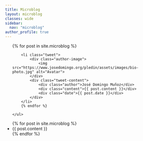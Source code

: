 ```yaml
---
title: Microblog
layout: microblog
classes: wide
sidebar:
  nav: "microblog"
author_profile: true
---
```

<div id="list-container">
    <ul id="infinite-list">
        {% for post in site.microblog %}
    
        <li class="tweet">
            <div class="author-image">
                <img src="https://www.josedomingo.org/pledin/assets/images/bio-photo.jpg" alt="Avatar">
            </div>
            <div class="tweet-content">
                <div class="author">José Domingo Muñoz</div>
                <div class="content">{{ post.content }}</div>
                <div class="date">{{ post.date }}</div>
            </div>
        </li>
        {% endfor %}
        
    </ul>
</div>

<div id="list-container">
  <ul id="infinite-list">
    {% for post in site.microblog %}
      <li>{{ post.content }}</li>
    {% endfor %}
  </ul>
</div>

<script>
  // Número de elementos para agregar en cada carga
  const batchSize = 10;

  // Función para agregar elementos a la lista
  function addItems() {
    const list = document.getElementById('infinite-list');

    // Simulando carga de datos
    setTimeout(() => {
      // Obtener el último índice de la lista de posts
      const lastIndex = document.querySelectorAll('#infinite-list li').length;

      {% for post in site.microblog limit: batchSize %}
        const listItem = document.createElement('li');
        listItem.textContent = '{{ post.title }}';
        list.appendChild(listItem);
      {% endfor %}
    }, 500); // Simulación de tiempo de carga
  }

  // Listener para detectar el scroll
  window.addEventListener('scroll', () => {
    const { scrollTop, scrollHeight, clientHeight } = document.documentElement;
    if (scrollTop + clientHeight >= scrollHeight - 5) {
      // Agregar más elementos cuando se alcanza el final de la página
      addItems();
    }
  });

  // Agregar algunos elementos al cargar la página
  addItems();
</script>
